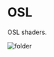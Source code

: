 # OSL
OSL shaders.

![folder](https://github.com/user-attachments/assets/007d81f4-27c1-4b72-8520-4604b1ba4ed1)
